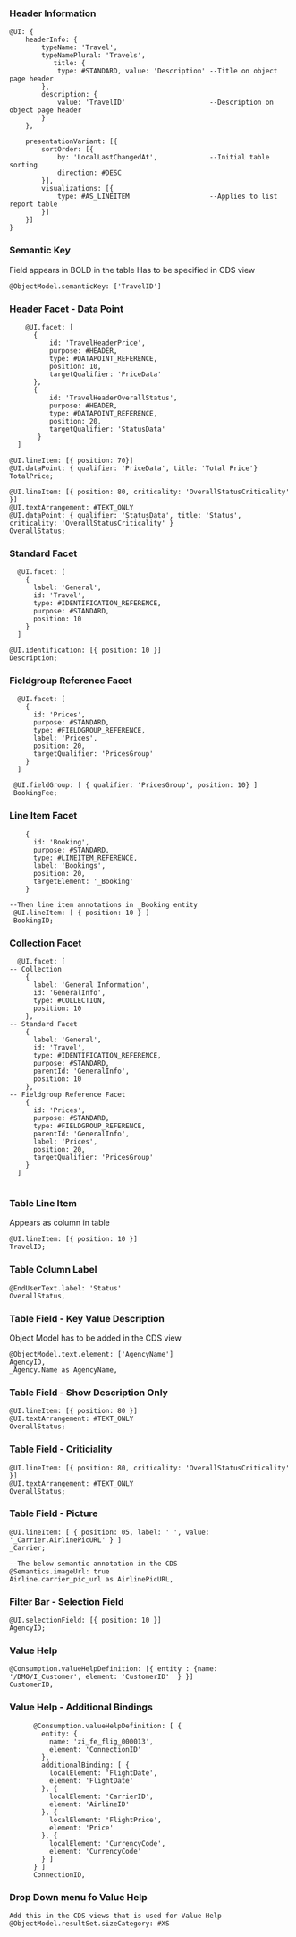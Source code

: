 ### Header Information
```
@UI: {
    headerInfo: {
        typeName: 'Travel',
        typeNamePlural: 'Travels',
           title: {
            type: #STANDARD, value: 'Description' --Title on object page header
        },
        description: {
            value: 'TravelID'                     --Description on object page header
        }
    },

    presentationVariant: [{
        sortOrder: [{
            by: 'LocalLastChangedAt',             --Initial table sorting
            direction: #DESC
        }],
        visualizations: [{
            type: #AS_LINEITEM                    --Applies to list report table
        }]
    }]
}
```
### Semantic Key
Field appears in BOLD in the table 
Has to be specified in CDS view
```
@ObjectModel.semanticKey: ['TravelID']
```
### Header Facet - Data Point
```
    @UI.facet: [
      {
          id: 'TravelHeaderPrice',
          purpose: #HEADER,
          type: #DATAPOINT_REFERENCE,
          position: 10,
          targetQualifier: 'PriceData'
      },
      {
          id: 'TravelHeaderOverallStatus',
          purpose: #HEADER,
          type: #DATAPOINT_REFERENCE,
          position: 20,
          targetQualifier: 'StatusData'
       }
  ]

@UI.lineItem: [{ position: 70}]
@UI.dataPoint: { qualifier: 'PriceData', title: 'Total Price'}
TotalPrice;  

@UI.lineItem: [{ position: 80, criticality: 'OverallStatusCriticality' }]
@UI.textArrangement: #TEXT_ONLY
@UI.dataPoint: { qualifier: 'StatusData', title: 'Status', criticality: 'OverallStatusCriticality' }
OverallStatus;
```
### Standard Facet
```
  @UI.facet: [
    {
      label: 'General',
      id: 'Travel',
      type: #IDENTIFICATION_REFERENCE,
      purpose: #STANDARD,
      position: 10
    }
  ]
  
@UI.identification: [{ position: 10 }]
Description;    
```  

###  Fieldgroup Reference Facet 
```
  @UI.facet: [
    {
      id: 'Prices',
      purpose: #STANDARD,
      type: #FIELDGROUP_REFERENCE,
      label: 'Prices',
      position: 20,
      targetQualifier: 'PricesGroup'
    }
  ]
  
 @UI.fieldGroup: [ { qualifier: 'PricesGroup', position: 10} ]
 BookingFee;  
```

### Line Item Facet
```
    {
      id: 'Booking',
      purpose: #STANDARD,
      type: #LINEITEM_REFERENCE,
      label: 'Bookings',
      position: 20,
      targetElement: '_Booking'
    }

--Then line item annotations in _Booking entity
 @UI.lineItem: [ { position: 10 } ]
 BookingID;
 ```

### Collection Facet
```
  @UI.facet: [
-- Collection  
    {
      label: 'General Information',
      id: 'GeneralInfo',
      type: #COLLECTION,
      position: 10
    },
-- Standard Facet      
    {
      label: 'General',
      id: 'Travel',
      type: #IDENTIFICATION_REFERENCE,
      purpose: #STANDARD,
      parentId: 'GeneralInfo',
      position: 10
    },
-- Fieldgroup Reference Facet    
    {
      id: 'Prices',
      purpose: #STANDARD,
      type: #FIELDGROUP_REFERENCE,
      parentId: 'GeneralInfo',
      label: 'Prices',
      position: 20,
      targetQualifier: 'PricesGroup'
    }
  ]
  
```

### Table Line Item
Appears as column in table
```
@UI.lineItem: [{ position: 10 }]
TravelID;
```

### Table Column Label
```
@EndUserText.label: 'Status'
OverallStatus,
```

### Table Field - Key Value Description
Object Model has to be added in the CDS view
```
@ObjectModel.text.element: ['AgencyName']
AgencyID,
_Agency.Name as AgencyName,
```
### Table Field - Show Description Only
```
@UI.lineItem: [{ position: 80 }]
@UI.textArrangement: #TEXT_ONLY
OverallStatus;
```

### Table Field - Criticiality
```
@UI.lineItem: [{ position: 80, criticality: 'OverallStatusCriticality' }]
@UI.textArrangement: #TEXT_ONLY
OverallStatus;
```

### Table Field - Picture
```
@UI.lineItem: [ { position: 05, label: ' ', value: '_Carrier.AirlinePicURL' } ]
_Carrier;

--The below semantic annotation in the CDS
@Semantics.imageUrl: true
Airline.carrier_pic_url as AirlinePicURL,
```    

### Filter Bar - Selection Field
```
@UI.selectionField: [{ position: 10 }]
AgencyID;
```

### Value Help
```
@Consumption.valueHelpDefinition: [{ entity : {name: '/DMO/I_Customer', element: 'CustomerID'  } }]
CustomerID,
```

### Value Help - Additional Bindings
```
      @Consumption.valueHelpDefinition: [ {
        entity: {
          name: 'zi_fe_flig_000013',
          element: 'ConnectionID'
        },
        additionalBinding: [ {
          localElement: 'FlightDate',
          element: 'FlightDate'
        }, {
          localElement: 'CarrierID',
          element: 'AirlineID'
        }, {
          localElement: 'FlightPrice',
          element: 'Price'
        }, {
          localElement: 'CurrencyCode',
          element: 'CurrencyCode'
        } ]
      } ]
      ConnectionID,
 ```

### Drop Down menu fo Value Help
```
Add this in the CDS views that is used for Value Help
@ObjectModel.resultSet.sizeCategory: #XS 
```
